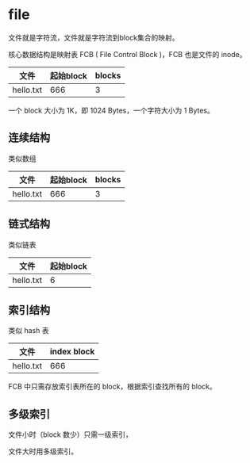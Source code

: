 # file

文件就是字符流，文件就是字符流到block集合的映射。

核心数据结构是映射表 FCB ( File Control Block )，FCB 也是文件的 inode。

| 文件      | 起始block | blocks |
| --------- | --------- | ------ |
| hello.txt | 666       | 3      |

一个 block 大小为 1K，即 1024 Bytes，一个字符大小为 1 Bytes。

## 连续结构

类似数组

| 文件      | 起始block | blocks |
| --------- | --------- | ------ |
| hello.txt | 666       | 3      |

## 链式结构

类似链表

| 文件      | 起始block |
| --------- | --------- |
| hello.txt | 6         |

## 索引结构

类似 hash 表

| 文件      | index block |
| --------- | ----------- |
| hello.txt | 666         |

FCB 中只需存放索引表所在的 block，根据索引查找所有的 block。

## 多级索引

文件小时（block 数少）只需一级索引，

文件大时用多级索引。
